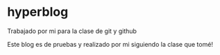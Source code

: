 # hyperblog

Trabajado por mi para la clase de git y github

Este blog es de pruebas y realizado por mi siguiendo la clase que tomé!